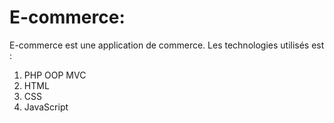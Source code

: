 # E-commerce:
E-commerce est une application de commerce. Les technologies utilisés est :
1) PHP OOP MVC
2) HTML
3) CSS
4) JavaScript
